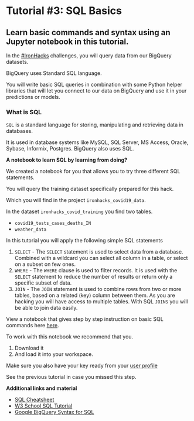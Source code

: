 # Tutorial #3: SQL Basics

## Learn basic commands and syntax using an Jupyter notebook in this tutorial.

In the [#IronHacks](https://twitter.com/search?q=%23IronHacks&src=typed_query) challenges, you will query data from our BigQuery datasets.

BigQuery uses Standard SQL language.

You will write basic SQL queries in combination with some Python helper libraries that will let you connect to our data on BigQuery and use it in your predictions or models.

### What is SQL

`SQL` is a standard language for storing, manipulating and retrieving data in databases.

It is used in database systems like MySQL, SQL Server, MS Access, Oracle, Sybase, Informix, Postgres. BigQuery also uses SQL.

**A notebook to learn SQL by learning from doing?**

We created a notebook for you that allows you to try three different SQL statements.

You will query the training dataset specifically prepared for this hack.

Which you will find in the project `ironhacks_covid19_data`.

In the dataset `ironhacks_covid_training` you find two tables.

- `covid19_tests_cases_deaths_IN`
- `weather_data`

In this tutorial you will apply the following simple SQL statements

1. `SELECT` - The `SELECT` statement is used to select data from a database. Combined with a wildcard you can select all column in a table, or select on a subset on few ones.
2. `WHERE` -  The `WHERE` clause is used to filter records. It is used with the `SELECT` statement to reduce the number of results or return only a specific subset of data.
3. `JOIN` -  The `JOIN` statement is used to combine rows from two or more tables, based on a related (key) column between them. As you are hacking you will have access to multiple tables. With SQL `JOINS` you will be able to join data easily.

View a notebook that gives step by step instruction on basic SQL commands here [here](https://bit.ly/3fU7zF4). 

To work with this notebook we recommend that you.

1. Download it
2. And load it into your workspace.

Make sure you also have your key ready from your [user profile](https://ironhacks.com/profile)

See the previous tutorial in case you missed this step.

**Additional links and material**

- [SQL Cheatsheet](https://www.sqltutorial.org/sql-cheat-sheet/)
- [W3 School SQL Tutorial](https://www.w3schools.com/sql/default.asp)
- [Google BigQuery Syntax for SQL](https://cloud.google.com/bigquery/docs/reference/standard-sql/query-syntax)
